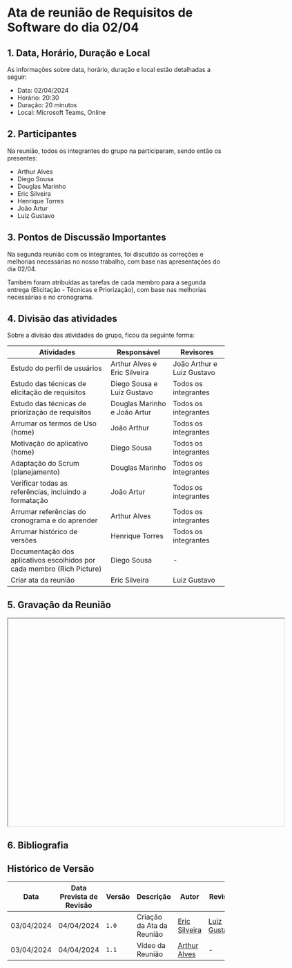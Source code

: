 # Ata de reunião de Requisitos de Software do dia 02/04

## 1.  Data, Horário, Duração e Local
As informações sobre data, horário, duração e local estão detalhadas a seguir:

- Data: 02/04/2024
- Horário: 20:30
- Duração: 20 minutos
- Local: Microsoft Teams, Online

## 2. Participantes
Na reunião, todos os integrantes do grupo na participaram, sendo então os presentes:

- Arthur Alves
- Diego Sousa
- Douglas Marinho
- Eric Silveira
- Henrique Torres
- João Artur
- Luiz Gustavo

## 3. Pontos de Discussão Importantes

Na segunda reunião com os integrantes, foi discutido as correções e melhorias necessárias no nosso trabalho, com base nas apresentações do dia 02/04.

Também foram atribuídas as tarefas de cada membro para a segunda entrega (Elicitação - Técnicas e Priorização), com base nas melhorias necessárias e no cronograma.

## 4. Divisão das atividades

Sobre a divisão das atividades do grupo, ficou da seguinte forma:

| Atividades | Responsável | Revisores |
| - | - | - |
| Estudo do perfil de usuários | Arthur Alves e Eric Silveira | João Arthur e Luiz Gustavo |
| Estudo das técnicas de elicitação de requisitos | Diego Sousa e Luiz Gustavo | Todos os integrantes |
| Estudo das técnicas de priorização de requisitos | Douglas Marinho e João Artur | Todos os integrantes |
| Arrumar os termos de Uso (home) | João Arthur | Todos os integrantes |
| Motivação do aplicativo (home) | Diego Sousa | Todos os integrantes |
| Adaptação do Scrum (planejamento) | Douglas Marinho | Todos os integrantes |
| Verificar todas as referências, incluindo a formatação | João Artur | Todos os integrantes |
| Arrumar referências do cronograma e do aprender | Arthur Alves | Todos os integrantes |
| Arrumar histórico de versões | Henrique Torres | Todos os integrantes |
| Documentação dos aplicativos escolhidos por cada membro (Rich Picture) | Diego Sousa | - |
| Criar ata da reunião | Eric Silveira | Luiz Gustavo |

## 5. Gravação da Reunião
<iframe src="" width="640" height="480" allow="autoplay"></iframe>

## 6. Bibliografia


## Histórico de Versão
| Data | Data Prevista de Revisão | Versão | Descrição | Autor | Revisor |
| ------- | ------ | ------- | -------- | -------- | -------- |
| 03/04/2024 | 04/04/2024| `1.0` | Criação da Ata da Reunião | [Eric Silveira](https://github.com/ericbky) | [Luiz Gustavo](https://github.com/LuizGust4vo) |
| 03/04/2024 | 04/04/2024| `1.1` | Vídeo da Reunião | [Arthur Alves](https://github.com/arthrok) | - |
